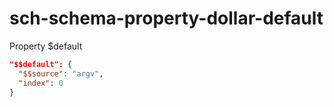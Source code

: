 # sch-schema-property-dollar-default

Property $default

```json
"$$default": {
  "$$source": "argv",
  "index": 0
}
```
